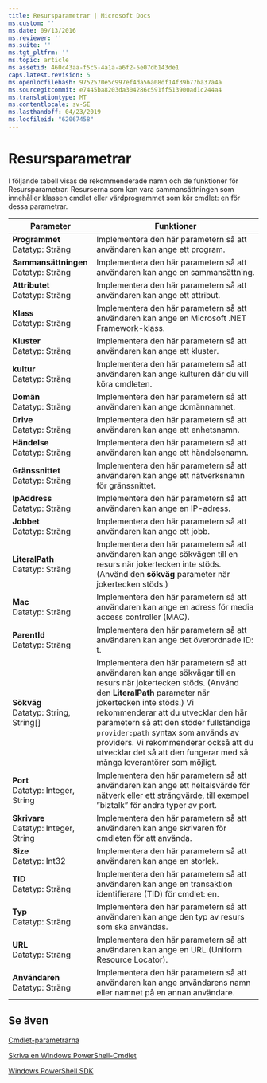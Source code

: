 ```yaml
---
title: Resursparametrar | Microsoft Docs
ms.custom: ''
ms.date: 09/13/2016
ms.reviewer: ''
ms.suite: ''
ms.tgt_pltfrm: ''
ms.topic: article
ms.assetid: 460c43aa-f5c5-4a1a-a6f2-5e07db143de1
caps.latest.revision: 5
ms.openlocfilehash: 9752570e5c997ef4da56a08df14f39b77ba37a4a
ms.sourcegitcommit: e7445ba8203da304286c591ff513900ad1c244a4
ms.translationtype: MT
ms.contentlocale: sv-SE
ms.lasthandoff: 04/23/2019
ms.locfileid: "62067458"
---
```

# <a name="resource-parameters"></a>Resursparametrar

I följande tabell visas de rekommenderade namn och de funktioner för Resursparametrar. Resurserna som kan vara sammansättningen som innehåller klassen cmdlet eller värdprogrammet som kör cmdlet: en för dessa parametrar.

|Parameter|Funktioner|
|---|---|
|**Programmet**<br>Datatyp: Sträng|Implementera den här parametern så att användaren kan ange ett program.|
|**Sammansättningen**<br>Datatyp: Sträng|Implementera den här parametern så att användaren kan ange en sammansättning.|
|**Attributet**<br>Datatyp: Sträng|Implementera den här parametern så att användaren kan ange ett attribut.|
|**Klass**<br>Datatyp: Sträng|Implementera den här parametern så att användaren kan ange en Microsoft .NET Framework-klass.|
|**Kluster**<br>Datatyp: Sträng|Implementera den här parametern så att användaren kan ange ett kluster.|
|**kultur**<br>Datatyp: Sträng|Implementera den här parametern så att användaren kan ange kulturen där du vill köra cmdleten.|
|**Domän**<br>Datatyp: Sträng|Implementera den här parametern så att användaren kan ange domännamnet.|
|**Drive**<br>Datatyp: Sträng|Implementera den här parametern så att användaren kan ange ett enhetsnamn.|
|**Händelse**<br>Datatyp: Sträng|Implementera den här parametern så att användaren kan ange ett händelsenamn.|
|**Gränssnittet**<br>Datatyp: Sträng|Implementera den här parametern så att användaren kan ange ett nätverksnamn för gränssnittet.|
|**IpAddress**<br>Datatyp: Sträng|Implementera den här parametern så att användaren kan ange en IP-adress.|
|**Jobbet**<br>Datatyp: Sträng|Implementera den här parametern så att användaren kan ange ett jobb.|
|**LiteralPath**<br>Datatyp: Sträng|Implementera den här parametern så att användaren kan ange sökvägen till en resurs när jokertecken inte stöds. (Använd den **sökväg** parameter när jokertecken stöds.)|
|**Mac**<br>Datatyp: Sträng|Implementera den här parametern så att användaren kan ange en adress för media access controller (MAC).|
|**ParentId**<br>Datatyp: Sträng|Implementera den här parametern så att användaren kan ange det överordnade ID: t.|
|**Sökväg**<br>Datatyp: String, String[]|Implementera den här parametern så att användaren kan ange sökvägar till en resurs när jokertecken stöds. (Använd den **LiteralPath** parameter när jokertecken inte stöds.) Vi rekommenderar att du utvecklar den här parametern så att den stöder fullständiga `provider:path` syntax som används av providers. Vi rekommenderar också att du utvecklar det så att den fungerar med så många leverantörer som möjligt.|
|**Port**<br>Datatyp: Integer, String|Implementera den här parametern så att användaren kan ange ett heltalsvärde för nätverk eller ett strängvärde, till exempel ”biztalk” för andra typer av port.|
|**Skrivare**<br>Datatyp: Integer, String|Implementera den här parametern så att användaren kan ange skrivaren för cmdleten för att använda.|
|**Size**<br>Datatyp: Int32|Implementera den här parametern så att användaren kan ange en storlek.|
|**TID**<br>Datatyp: Sträng|Implementera den här parametern så att användaren kan ange en transaktion identifierare (TID) för cmdlet: en.|
|**Typ**<br>Datatyp: Sträng|Implementera den här parametern så att användaren kan ange den typ av resurs som ska användas.|
|**URL**<br>Datatyp: Sträng|Implementera den här parametern så att användaren kan ange en URL (Uniform Resource Locator).|
|**Användaren**<br>Datatyp: Sträng|Implementera den här parametern så att användaren kan ange användarens namn eller namnet på en annan användare.|

## <a name="see-also"></a>Se även

[Cmdlet-parametrarna](./cmdlet-parameters.md)

[Skriva en Windows PowerShell-Cmdlet](./writing-a-windows-powershell-cmdlet.md)

[Windows PowerShell SDK](../windows-powershell-reference.md)
